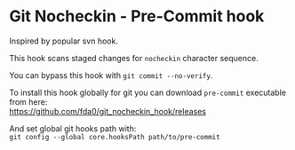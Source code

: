 # Git Nocheckin - Pre-Commit hook
Inspired by popular svn hook.



This hook scans staged changes for ```nocheckin``` character sequence.

You can bypass this hook with ```git commit --no-verify```.



To install this hook globally for git you can download ```pre-commit``` executable from here:  
https://github.com/fda0/git_nocheckin_hook/releases

And set global git hooks path with:  
```git config --global core.hooksPath path/to/pre-commit```

